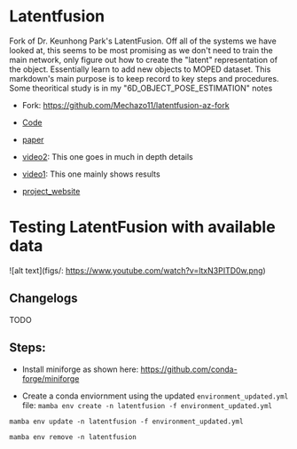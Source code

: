 # Latentfusion

Fork of Dr. Keunhong Park's LatentFusion. Off all of the systems we have looked at, this seems to be most promising as we don't need to train the main network, only figure out how to create the "latent" representation of the object. Essentially learn to add new objects to MOPED dataset. This markdown's main purpose is to keep record to key steps and procedures. Some theoritical study is in my "6D_OBJECT_POSE_ESTIMATION" notes

* Fork: https://github.com/Mechazo11/latentfusion-az-fork

* [Code](https://github.com/Omni6DPose/Omni6DPoseAPI)

* [paper](https://arxiv.org/pdf/2406.04316)

* [video2](https://www.youtube.com/watch?v=tlzcq1KYXd8): This one goes in much in depth details

* [video1](https://www.youtube.com/watch?v=T6qSMYmlCj4): This one mainly shows results

* [project_website](https://latentfusion.github.io/)

# Testing LatentFusion with available data


![alt text](figs/: https://www.youtube.com/watch?v=ltxN3PITD0w.png)


## Changelogs

TODO


## Steps:

* Install miniforge as shown here: https://github.com/conda-forge/miniforge

* Create a conda enviornment using the updated ```environment_updated.yml``` file: ```mamba env create -n latentfusion -f environment_updated.yml```

```mamba env update -n latentfusion -f environment_updated.yml```

```mamba env remove -n latentfusion```